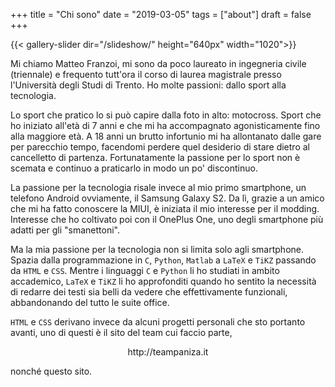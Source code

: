 ﻿+++
title = "Chi sono"
date = "2019-03-05"
tags = ["about"]
draft = false
+++

{{< gallery-slider dir="/slideshow/" height="640px" width="1020">}}


Mi chiamo Matteo Franzoi, mi sono da poco laureato in ingegneria civile (triennale) e frequento tutt'ora il corso di laurea magistrale presso l'Università degli Studi di Trento.
Ho molte passioni: dallo sport alla tecnologia.

Lo sport che pratico lo si può capire dalla foto in alto: motocross. Sport che ho iniziato all'età di 7 anni e che mi ha accompagnato agonisticamente fino alla maggiore età. A 18 anni un brutto infortunio mi ha allontanato dalle gare per parecchio tempo, facendomi perdere quel desiderio di stare dietro al cancelletto di partenza. 
Fortunatamente la passione per lo sport non è scemata e continuo a praticarlo in modo un po' discontinuo.

La passione per la tecnologia risale invece al mio primo smartphone, un telefono Android ovviamente, il Samsung Galaxy S2. Da lì, grazie a un amico che mi ha fatto conoscere la MIUI, è iniziata il mio interesse per il modding.
Interesse che ho coltivato poi con il OnePlus One, uno degli smartphone più adatti per gli "smanettoni".

Ma la mia passione per la tecnologia non si limita solo agli smartphone. Spazia dalla programmazione in `C`, `Python`, `Matlab` a `LaTeX` e `TiKZ` passando da `HTML` e `CSS`.
Mentre i linguaggi `C` e `Python` li ho studiati in ambito accademico, `LaTeX` e `TiKZ` li ho approfonditi quando ho sentito la necessità di redarre dei testi sia belli da vedere che effettivamente funzionali, abbandonando del tutto le suite office.

`HTML` e `CSS` derivano invece da alcuni progetti personali che sto portanto avanti, uno di questi è il sito del team cui faccio parte,
<p align="center">
    http://teampaniza.it
</p>
nonché questo sito.
